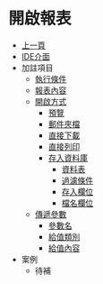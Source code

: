 # 開啟報表
* [上一頁]({back})
* [IDE介面]()
* 加註項目
    * [執行條件](README.md#logical)
    * [報表內容](README.md#report)
    * [開啟方式](README.md#opentype)
		* [預覽](README.md#preview)
		* [郵件夾檔	](README.md#mail)
		* [直接下載](README.md#download)
		* [直接列印](README.md#print)
		* [存入資料庫](README.md#database)
			* [資料表](README.md#table)
			* [過濾條件](README.md#filter)
			* [存入欄位](README.md#filefield)
			* [檔名欄位](README.md#filenamefield)
	* [傳遞參數](README.md#param)
		* [參數名](README.md#paramname)
		* [給值類別](README.md#valuetype)
		* [給值內容](README.md#value)
* 案例
    * 待補
